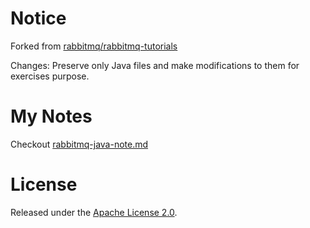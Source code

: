 # Notice

Forked from [rabbitmq/rabbitmq-tutorials](https://github.com/rabbitmq/rabbitmq-tutorials)

Changes: Preserve only Java files and make modifications to them for exercises purpose.

# My Notes 

Checkout [rabbitmq-java-note.md](./rabbitmq-java-note.md)

# License

Released under the [Apache License 2.0](https://www.apache.org/licenses/LICENSE-2.0.txt).
